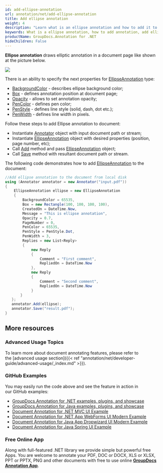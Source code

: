 ```yaml
---
id: add-ellipse-annotation
url: annotation/net/add-ellipse-annotation
title: Add ellipse annotation
weight: 4
description: "Learn what is an ellipse annotation and how to add it to a document programmatically using GroupDocs.Annotation for .NET."
keywords: What is a ellipse annotation, how to add annotation, add ellipse annotation
productName: GroupDocs.Annotation for .NET
hideChildren: False
---
```

**Ellipse annotation** draws elliptic annotation in a document page like shown at the picture below.

![](annotation/net/images/add-ellipse-annotation.png)

There is an ability to specify the next properties for [EllipseAnnotation](https://apireference.groupdocs.com/net/annotation/groupdocs.annotation.models.annotationmodels/ellipseannotation) type: 

*   [BackgroundColor](https://apireference.groupdocs.com/annotation/net/groupdocs.annotation.models.annotationmodels/areaannotation/properties/backgroundcolor) - describes ellipse background color;
*   [Box](https://apireference.groupdocs.com/annotation/net/groupdocs.annotation.models.annotationmodels/areaannotation/properties/box) - defines annotation position at document page;
*   [Opacity](https://apireference.groupdocs.com/annotation/net/groupdocs.annotation.models.annotationmodels/areaannotation/properties/opacity) - allows to set annotation opacity;
*   [PenColor](https://apireference.groupdocs.com/annotation/net/groupdocs.annotation.models.annotationmodels/areaannotation/properties/pencolor) - defines pen color;
*   [PenStyle](https://apireference.groupdocs.com/annotation/net/groupdocs.annotation.models.annotationmodels/areaannotation/properties/penstyle) - defines line style (solid, dash, dot etc.);
*   [PenWidth](https://apireference.groupdocs.com/annotation/net/groupdocs.annotation.models.annotationmodels/areaannotation/properties/penwidth) - defines line width in pixels. 

Follow these steps to add Ellipse annotation to document:

*   Instantiate [Annotator](https://apireference.groupdocs.com/net/annotation/groupdocs.annotation/annotator) object with input document path or stream;
*   Instantiate [EllipseAnnotation](https://apireference.groupdocs.com/net/annotation/groupdocs.annotation.models.annotationmodels/ellipseannotation) object with desired properties (position, page number, etc);
*   Call [Add](https://apireference.groupdocs.com/net/annotation/groupdocs.annotation/annotator/methods/add) method and pass [EllipseAnnotation](https://apireference.groupdocs.com/net/annotation/groupdocs.annotation.models.annotationmodels/ellipseannotation) object;
*   Call [Save](https://apireference.groupdocs.com/net/annotation/groupdocs.annotation/annotator/methods/save/index) method with resultant document path or stream.

The following code demonstrates how to add [EllipseAnnotation](https://apireference.groupdocs.com/net/annotation/groupdocs.annotation.models.annotationmodels/ellipseannotation) to the document:

```csharp
//Add ellipse annotation to the document from local disk
using (Annotator annotator = new Annotator("input.pdf"))
{
	EllipseAnnotation ellipse = new EllipseAnnotation
    {
    	BackgroundColor = 65535,
        Box = new Rectangle(100, 100, 100, 100),
        CreatedOn = DateTime.Now,
        Message = "This is ellipse annotation",
        Opacity = 0.7,
        PageNumber = 0,
        PenColor = 65535,
        PenStyle = PenStyle.Dot,
        PenWidth = 3,
        Replies = new List<Reply>
        {
        	new Reply
            {
            	Comment = "First comment",
                RepliedOn = DateTime.Now
            },
            new Reply
            {
            	Comment = "Second comment",
                RepliedOn = DateTime.Now
            }
       }
   };
   annotator.Add(ellipse);
   annotator.Save("result.pdf");
}
```

## More resources
### Advanced Usage Topics
To learn more about document annotating features, please refer to the [advanced usage section]({{< ref "annotation/net/developer-guide/advanced-usage/_index.md" >}}).

### GitHub Examples
You may easily run the code above and see the feature in action in our GitHub examples:

*   [GroupDocs.Annotation for .NET examples, plugins, and showcase](https://github.com/groupdocs-annotation/GroupDocs.Annotation-for-.NET)
*   [GroupDocs.Annotation for Java examples, plugins, and showcase](https://github.com/groupdocs-annotation/GroupDocs.Annotation-for-Java)
*   [Document Annotation for .NET MVC UI Example](https://github.com/groupdocs-annotation/GroupDocs.Annotation-for-.NET-MVC)
*   [Document Annotation for .NET App WebForms UI Modern Example](https://github.com/groupdocs-annotation/GroupDocs.Annotation-for-.NET-WebForms)
*   [Document Annotation for Java App Dropwizard UI Modern Example](https://github.com/groupdocs-annotation/GroupDocs.Annotation-for-Java-Dropwizard)
*   [Document Annotation for Java Spring UI Example](https://github.com/groupdocs-annotation/GroupDocs.Annotation-for-Java-Spring)
    

### Free Online App
Along with full-featured .NET library we provide simple but powerful free Apps.
You are welcome to annotate your PDF, DOC or DOCX, XLS or XLSX, PPT or PPTX, PNG and other documents with free to use online **[GroupDocs Annotation App](https://products.groupdocs.app/annotation)**.
